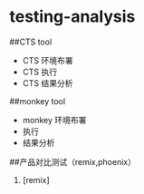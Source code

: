 # testing-analysis

##CTS tool
- CTS 环境布署
- CTS 执行
- CTS 结果分析

##monkey tool
- monkey 环境布署
- 执行
- 结果分析

##产品对比测试（remix,phoenix）
1. [remix]
